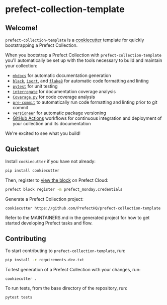 # prefect-collection-template

## Welcome!

`prefect-collection-template` is a [cookiecutter](https://cookiecutter.readthedocs.io/en/1.7.2/) template for quickly bootstrapping a Prefect Collection.

When you bootstrap a Prefect Collection with `prefect-collection-template` you'll automatically be set up with the tools necessary to build and maintain your collection:

- [`mkdocs`](https://www.mkdocs.org/) for automatic documentation generation
- [`black`](https://github.com/psf/black), [`isort`](https://github.com/PyCQA/isort), and [`flake8`](https://flake8.pycqa.org/en/latest/) for automatic code formatting and linting
- [`pytest`](https://docs.pytest.org/en/7.1.x/) for unit testing
- [`interrogate`](https://interrogate.readthedocs.io/en/latest/) for documentation coverage analysis
- [`Coverage.py`](https://coverage.readthedocs.io/en/6.3.2/) for code coverage analysis
- [`pre-commit`](https://pre-commit.com/) to automatically run code formatting and linting prior to git commit
- [`versioneer`](https://github.com/python-versioneer/python-versioneer) for automatic package versioning
- [GitHub Actions](https://docs.github.com/en/actions) workflows for continuous integration and deployment of your collection and its documentation

We're excited to see what you build!

## Quickstart

Install `cookiecutter` if you have not already:

```bash
pip install cookiecutter
```

Then, register to [view the block](https://orion-docs.prefect.io/ui/blocks/) on Prefect Cloud:

```bash
prefect block register -m prefect_monday.credentials
```

Generate a Prefect Collection project:

```
cookiecutter https://github.com/PrefectHQ/prefect-collection-template
```

Refer to the MAINTAINERS.md in the generated project for how to get started developing Prefect tasks and flow.

## Contributing

To start contributing to `prefect-collection-template`, run:

```bash
pip install -r requirements-dev.txt
```

To test generation of a Prefect Collection with your changes, run:

```
cookiecutter .
```

To run tests, from the base directory of the repository, run:

```bash
pytest tests
```
